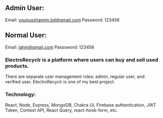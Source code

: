 ## Admin User:
Email: younusshamim.bd@gmail.com
Password: 123456

## Normal User: 
Email: jahin@gmail.com
Passsword: 123456

### ElectroRecyclr is a platform where users can buy and sell used products.
There are separate user management roles: admin, regular user, and
verified user. ElectroRecyclr is one of my best project.

### Technology: 
React, Node, Express, MongoDB, Chakra UI, Firebase
authentication, JWT Token, Context API, React Query, react-hook-form, etc.


